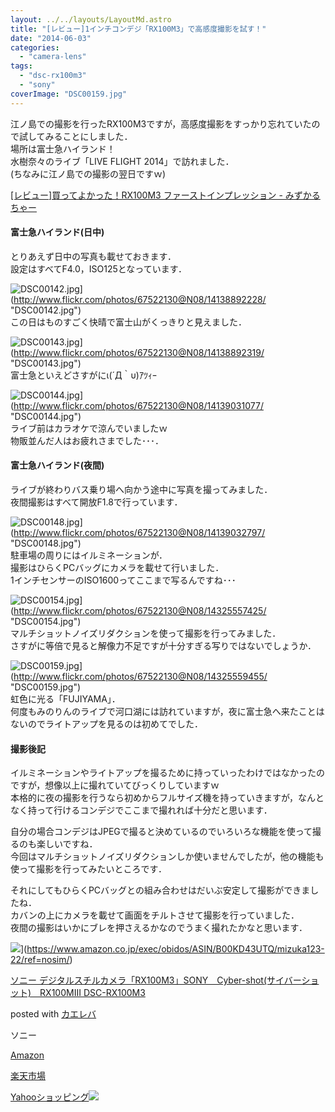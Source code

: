 ```yaml
---
layout: ../../layouts/LayoutMd.astro
title: "[レビュー]1インチコンデジ「RX100M3」で高感度撮影を試す！"
date: "2014-06-03"
categories: 
  - "camera-lens"
tags: 
  - "dsc-rx100m3"
  - "sony"
coverImage: "DSC00159.jpg"
---
```


江ノ島での撮影を行ったRX100M3ですが，高感度撮影をすっかり忘れていたので試してみることにしました．  
場所は富士急ハイランド！  
水樹奈々のライブ「LIVE FLIGHT 2014」で訪れました．  
(ちなみに江ノ島での撮影の翌日ですｗ)

[\[レビュー\]買ってよかった！RX100M3 ファーストインプレッション \- みずかるちゃー](https://mizuka123.net/archive/5646/)

#### 富士急ハイランド(日中)

とりあえず日中の写真も載せておきます．  
設定はすべてF4.0，ISO125となっています．

![DSC00142.jpg](/archive/images/14138892228_99d22a24b9_b.jpg)](http://www.flickr.com/photos/67522130@N08/14138892228/ "DSC00142.jpg")  
この日はものすごく快晴で富士山がくっきりと見えました．

![DSC00143.jpg](/archive/images/14138892319_a01b40fb92_b.jpg)](http://www.flickr.com/photos/67522130@N08/14138892319/ "DSC00143.jpg")  
富士急といえどさすがにι(´Д｀υ)ｱﾂｨｰ

![DSC00144.jpg](/archive/images/14139031077_99e103cf67_b.jpg)](http://www.flickr.com/photos/67522130@N08/14139031077/ "DSC00144.jpg")  
ライブ前はカラオケで涼んでいましたｗ  
物販並んだ人はお疲れさまでした･･･．

#### 富士急ハイランド(夜間)

ライブが終わりバス乗り場へ向かう途中に写真を撮ってみました．  
夜間撮影はすべて開放F1.8で行っています．

![DSC00148.jpg](/archive/images/14139032797_17189132ef_b.jpg)](http://www.flickr.com/photos/67522130@N08/14139032797/ "DSC00148.jpg")  
駐車場の周りにはイルミネーションが．  
撮影はひらくPCバッグにカメラを載せて行いました．  
1インチセンサーのISO1600ってここまで写るんですね･･･

![DSC00154.jpg](/archive/images/14325557425_9fe077142a_b.jpg)](http://www.flickr.com/photos/67522130@N08/14325557425/ "DSC00154.jpg")  
マルチショットノイズリダクションを使って撮影を行ってみました．  
さすがに等倍で見ると解像力不足ですが十分すぎる写りではないでしょうか．

![DSC00159.jpg](/archive/images/14325559455_33c404bf27_b.jpg)](http://www.flickr.com/photos/67522130@N08/14325559455/ "DSC00159.jpg")  
虹色に光る「FUJIYAMA」．  
何度もみのりんのライブで河口湖には訪れていますが，夜に富士急へ来たことはないのでライトアップを見るのは初めてでした．

#### 撮影後記

イルミネーションやライトアップを撮るために持っていったわけではなかったのですが，想像以上に撮れていてびっくりしていますｗ  
本格的に夜の撮影を行うなら初めからフルサイズ機を持っていきますが，なんとなく持って行けるコンデジでここまで撮れれば十分だと思います．

自分の場合コンデジはJPEGで撮ると決めているのでいろいろな機能を使って撮るのも楽しいですね．  
今回はマルチショットノイズリダクションしか使いませんでしたが，他の機能も使って撮影を行ってみたいところです．

それにしてもひらくPCバッグとの組み合わせはだいぶ安定して撮影ができましたね．  
カバンの上にカメラを載せて画面をチルトさせて撮影を行っていました．  
夜間の撮影はいかにブレを押さえるかなのでうまく撮れたかなと思います．

![](/archive/images/31WS35Hj9oL._SL160_.jpg)](https://www.amazon.co.jp/exec/obidos/ASIN/B00KD43UTQ/mizuka123-22/ref=nosim/)

[ソニー デジタルスチルカメラ「RX100M3」SONY　Cyber-shot(サイバーショット)　RX100MIII DSC-RX100M3](https://www.amazon.co.jp/exec/obidos/ASIN/B00KD43UTQ/mizuka123-22/ref=nosim/)

posted with [カエレバ](http://kaereba.com)

ソニー

[Amazon](http://www.amazon.co.jp/gp/search?keywords=%83%5C%83j%81%5B%20%83f%83W%83%5E%83%8B%83X%83%60%83%8B%83J%83%81%83%89%81uRX100M3%81vSONY%81%40Cyber-shot%28%83T%83C%83o%81%5B%83V%83%87%83b%83g%29%81%40RX100MIII%20DSC-RX100M3&__mk_ja_JP=%83J%83%5E%83J%83i&tag=mizuka123-22 "アマゾン")

[楽天市場](http://hb.afl.rakuten.co.jp/hgc/032b53ee.4b34c5ee.0f4a541e.f440145e/?pc=http%3A%2F%2Fsearch.rakuten.co.jp%2Fsearch%2Fmall%2F%25E3%2582%25BD%25E3%2583%258B%25E3%2583%25BC%2520%25E3%2583%2587%25E3%2582%25B8%25E3%2582%25BF%25E3%2583%25AB%25E3%2582%25B9%25E3%2583%2581%25E3%2583%25AB%25E3%2582%25AB%25E3%2583%25A1%25E3%2583%25A9%25E3%2580%258CRX100M3%25E3%2580%258DSONY%25E3%2580%2580Cyber-shot%2528%25E3%2582%25B5%25E3%2582%25A4%25E3%2583%2590%25E3%2583%25BC%25E3%2582%25B7%25E3%2583%25A7%25E3%2583%2583%25E3%2583%2588%2529%25E3%2580%2580RX100MIII%2520DSC-RX100M3%2F-%2Ff.1-p.1-s.1-sf.0-st.A-v.2%3Fx%3D0%26scid%3Daf_ich_link_urltxt%26m%3Dhttp%3A%2F%2Fm.rakuten.co.jp%2F "楽天市場")

[Yahooショッピング![](//ad.jp.ap.valuecommerce.com/servlet/gifbanner?sid=3066752&pid=881990642)](//ck.jp.ap.valuecommerce.com/servlet/referral?sid=3066752&pid=881990642&vc_url=http%3A%2F%2Fshopping.search.yahoo.co.jp%2Fsearch%3FuIv%3Don%26ei%3DUTF-8%26tab_ex%3Dcommerce%26slider%3D0%26va%3D%25E3%2582%25BD%25E3%2583%258B%25E3%2583%25BC%2520%25E3%2583%2587%25E3%2582%25B8%25E3%2582%25BF%25E3%2583%25AB%25E3%2582%25B9%25E3%2583%2581%25E3%2583%25AB%25E3%2582%25AB%25E3%2583%25A1%25E3%2583%25A9%25E3%2580%258CRX100M3%25E3%2580%258DSONY%25E3%2580%2580Cyber-shot%2528%25E3%2582%25B5%25E3%2582%25A4%25E3%2583%2590%25E3%2583%25BC%25E3%2582%25B7%25E3%2583%25A7%25E3%2583%2583%25E3%2583%2588%2529%25E3%2580%2580RX100MIII%2520DSC-RX100M3 "Yahooショッピング")
